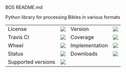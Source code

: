 BOS README.md

Python library for processing Bibles in various formats

<table>
    <tr>
        <td>License</td>
        <td><img src='https://img.shields.io/pypi/l/BibleOrgSys.svg'></td>
        <td>Version</td>
        <td><img src='https://img.shields.io/pypi/v/BibleOrgSys.svg'></td>
    </tr>
    <tr>
        <td>Travis CI</td>
        <td><img src='https://travis-ci.org/openscriptures/BibleOrgSys.svg?branch=restructure'></td>
        <td>Coverage</td>
        <td><img src='https://codecov.io/gh/openscriptures/BibleOrgSys/branch/restructure/graph/badge.svg'></td>
    </tr>
    <tr>
        <td>Wheel</td>
        <td><img src='https://img.shields.io/pypi/wheel/BibleOrgSys.svg'></td>
        <td>Implementation</td>
        <td><img src='https://img.shields.io/pypi/implementation/BibleOrgSys.svg'></td>
    </tr>
    <tr>
        <td>Status</td>
        <td><img src='https://img.shields.io/pypi/status/BibleOrgSys.svg'></td>
        <td>Downloads</td>
        <td><img src='https://img.shields.io/pypi/dm/BibleOrgSys.svg'></td>
    </tr>
    <tr>
        <td>Supported versions</td>
        <td><img src='https://img.shields.io/pypi/pyversions/BibleOrgSys.svg'></td>
    </tr>
</table>
